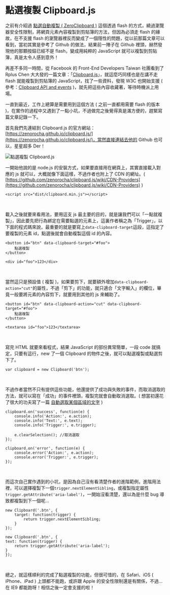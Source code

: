 # 點選複製 Clipboard.js 

之前有介紹過 [點選自動複製 ( ZeroClipboard )](http://www.oxxostudio.tw/articles/201501/zeroclipboard.html) 這個透過 flash 的方式，繞過瀏覽器安全性限制，將網頁元素內容複製到剪貼簿的方法，但因為必須走 flash 的緣故，在不支援 flash 的瀏覽器裡反而變成了一個隱性的問題，從以前那篇文章可以看到，當初其實是參考了 Github 的做法，結果前一陣子在 Github 裡頭，赫然發現他的那顆按鈕已經不是 flash，變成用純粹的 JavaScript 就可以複製到剪貼簿，真是太令人感到意外！

再差不多同一時間，從 Facebook 的 Front-End Developers Taiwan 社團看到了 Rplus Chen 大大發的一篇文章：「[Clipboard.js](https://zenorocha.github.io/clipboard.js/)」，就這麼巧同樣也是在講不走 flash 就能複製到剪貼簿的 JavaScript，找了一些資料，發現 W3C 也開始支援 ( 參考：[Clipboard API and events](http://www.w3.org/TR/clipboard-apis/) )，就先把這些內容收藏著，等待時機派上用場。

一直到最近，工作上總算是需要用到這個方法 ( 之前一直都用需要 flash 的版本 )，在實作的過程中又遇到了一點小坑，不過做完之後覺得真是滿方便的，趕緊寫篇文章記錄一下。

首先我們先連結到 Clipboard.js 的官方網站：[https://zenorocha.github.io/clipboard.js/](https://zenorocha.github.io/clipboard.js/)，當然直接連結去他的 Github 也可以，星星超多 Der！

![點選複製 Clipboard.js](/img/articles/201510/20151029_1_02.jpg)

一開始他說的是 node.js 的安裝方式，如果要直接用在網頁上，其實直接載入對應的 js 就可以，大概就像下面這樣，不過作者也附上了 CDN 的網址。( [https://github.com/zenorocha/clipboard.js/wiki/CDN-Providers](https://github.com/zenorocha/clipboard.js/wiki/CDN-Providers) )

	<script src="dist/clipboard.min.js"></script>

<br/>

載入之後就要來看用法，要用這支 js 最主要的目的，就是讓我們可以「一點就複製」，因此要先把行為綁定在需要點選的元素上，這裏作者稱之為「Trigger」，以下面的程式碼來說，最重要的就是要寫上`data-clipboard-target`這段，這指定了要複製的元素 id，點選後就會自動複製這個 id 的內容。

	<button id="btn" data-clipboard-target="#foo">
		點選複製
	</button>

	<div id="foo">123</div>

<br/>

當然這只是預設值 ( 複製 )，如果要剪下，就要額外增加`data-clipboard-action="cut"`的屬性，不過「剪下」的功能，就只適合「文字輸入」的欄位，畢竟一般要將元素的內容剪下，就要用到其他的 js 來輔助了。

	<button id="btn" data-clipboard-action="cut" data-clipboard-target="#foo">
		點選複製
	</button>

	<textarea id="foo">123</textarea>

<br/>

寫完 HTML 就要來看程式，結果 JavaScript 的部份異常簡單，一段 code 就搞定，只要有這行，new 了一個 Clipboard 的物件之後，就可以點選複製或點選剪下了。

	var clipboard = new Clipboard('btn');

<br/>

不過作者當然不只有提供這些功能，他還提供了成功與失敗的事件，而取消選取的方法，就可以寫在「成功」的事件裡頭，複製完就會自動取消選取。( 想當初還花了很大的功夫寫了一篇 [自動選取某個區域的文字](http://www.oxxostudio.tw/articles/201508/select-text.html) )

	clipboard.on('success', function(e) {
	    console.info('Action:', e.action);
	    console.info('Text:', e.text);
	    console.info('Trigger:', e.trigger);

	    e.clearSelection(); //取消選取
	});

	clipboard.on('error', function(e) {
	    console.error('Action:', e.action);
	    console.error('Trigger:', e.trigger);
	});

<br/>

而這次自己實作遇到的小坑，是因為自己沒有看清楚作者的進階範例，進階用法裡，可以選擇複製下一個`trigger.nextElementSibling`，或複製指定屬性`trigger.getAttribute('aria-label')`，一開始沒看清楚，還以為是什麼 bug 導致都複製到下一個呢...

	new Clipboard('.btn', {
	    target: function(trigger) {
	        return trigger.nextElementSibling;
	    }
	});

	new Clipboard('.btn', {
    text: function(trigger) {
        return trigger.getAttribute('aria-label');
    }
	});

<br/>

總之，就這樣順利的完成了點選複製的功能，但很可惜的，在 Safari、iOS ( iPhone、iPad ) 上頭都不能跑，或許跟 Apple 的安全性限制還是有關係，不過...在 IE9 都能跑呀！相信之後一定會支援的啦！


